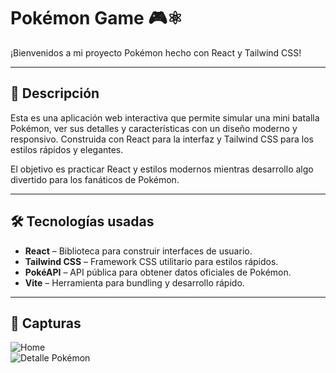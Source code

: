 # Pokémon Game 🎮⚛️

¡Bienvenidos a mi proyecto Pokémon hecho con React y Tailwind CSS!

---

## 🚀 Descripción

Esta es una aplicación web interactiva que permite simular una mini batalla Pokémon, ver sus detalles y características con un diseño moderno y responsivo. Construida con React para la interfaz y Tailwind CSS para los estilos rápidos y elegantes.

El objetivo es practicar React y estilos modernos mientras desarrollo algo divertido para los fanáticos de Pokémon.

---

## 🛠️ Tecnologías usadas

- **React** – Biblioteca para construir interfaces de usuario.
- **Tailwind CSS** – Framework CSS utilitario para estilos rápidos.
- **PokéAPI** – API pública para obtener datos oficiales de Pokémon.
- **Vite** – Herramienta para bundling y desarrollo rápido.

---

## 📸 Capturas

![Home](ruta/a/tu-imagen-home.png)  
![Detalle Pokémon](ruta/a/tu-imagen-detalle.png)  


